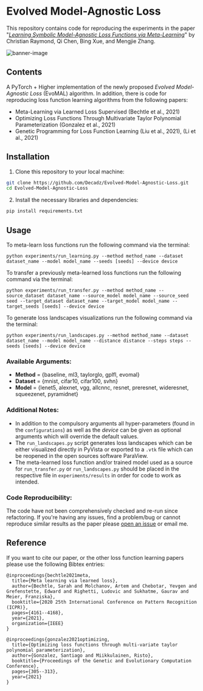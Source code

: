 # Evolved Model-Agnostic Loss

This repository contains code for reproducing the experiments in the paper 
"[*Learning Symbolic Model-Agnostic Loss Functions via Meta-Learning*]()" by 
Christian Raymond, Qi Chen, Bing Xue, and Mengjie Zhang.

![banner-image](https://user-images.githubusercontent.com/23614094/179725386-b3189ce7-d81b-48d6-886d-e97745c788a4.png)


## Contents

A PyTorch + Higher implementation of the newly proposed *Evolved Model-Agnostic Loss* (EvoMAL) algorithm. In addition, there is code for reproducing loss function learning algorithms from the following papers:

* Meta-Learning via Learned Loss Supervised (Bechtle et al., 2021)
* Optimizing Loss Functions Through Multivariate Taylor Polynomial Parameterization (Gonzalez et al., 2021)
* Genetic Programming for Loss Function Learning (Liu et al., 2021), (Li et al., 2021)

## Installation

1. Clone this repository to your local machine:
```bash
git clone https://github.com/Decadz/Evolved-Model-Agnostic-Loss.git
cd Evolved-Model-Agnostic-Loss
```

2. Install the necessary libraries and dependencies:
```bash
pip install requirements.txt
```

## Usage
To meta-learn loss functions run the following command via the terminal:
```
python experiments/run_learning.py --method method_name --dataset dataset_name --model model_name --seeds [seeds] --device device
```
To transfer a previously meta-learned loss functions run the following command via the terminal:
```
python experiments/run_transfer.py --method method_name --source_dataset dataset_name --source_model model_name --source_seed seed --target_dataset dataset_name --target_model model_name --target_seeds [seeds] --device device
```

To generate loss landscapes visualizations run the following command via the terminal:
```
python experiments/run_landscapes.py --method method_name --dataset dataset_name --model model_name --distance distance --steps steps --seeds [seeds] --device device
```

### Available Arguments:

- **Method** = {baseline, ml3, taylorglo, gplfl, evomal}
- **Dataset** = {mnist, cifar10, cifar100, svhn}
- **Model** = {lenet5, alexnet, vgg, allcnnc, resnet, preresnet, wideresnet, squeezenet, pyramidnet}
  
### Additional Notes: 

* In addition to the compulsory arguments all hyper-parameters (found in the `configurations`) as well as the *device* can be given as optional arguments which will override the default values.
* The `run_landscapes.py` script generates loss landscapes which can be either visualized directly in PyVista or exported to a `.vtk` file which can be reopened in the open sources software ParaView.
* The meta-learned loss function and/or trained model used as a source for `run_transfer.py` or `run_landscapes.py` should be placed in the respective file in `experiments/results` in order for code to work as intended.

### Code Reproducibility: 

The code have not been comprehensively checked and re-run since refactoring. If you're having any issues, find
a problem/bug or cannot reproduce similar results as the paper please [open an issue](https://github.com/Decadz/Evolved-Model-Agnostic-Loss/issues)
or email me.

## Reference

If you want to cite our paper, or the other loss function learning papers please use the following Bibtex entries:

```
@inproceedings{bechtle2021meta,
  title={Meta learning via learned loss},
  author={Bechtle, Sarah and Molchanov, Artem and Chebotar, Yevgen and Grefenstette, Edward and Righetti, Ludovic and Sukhatme, Gaurav and Meier, Franziska},
  booktitle={2020 25th International Conference on Pattern Recognition (ICPR)},
  pages={4161--4168},
  year={2021},
  organization={IEEE}
}

@inproceedings{gonzalez2021optimizing,
  title={Optimizing loss functions through multi-variate taylor polynomial parameterization},
  author={Gonzalez, Santiago and Miikkulainen, Risto},
  booktitle={Proceedings of the Genetic and Evolutionary Computation Conference},
  pages={305--313},
  year={2021}
}
```

